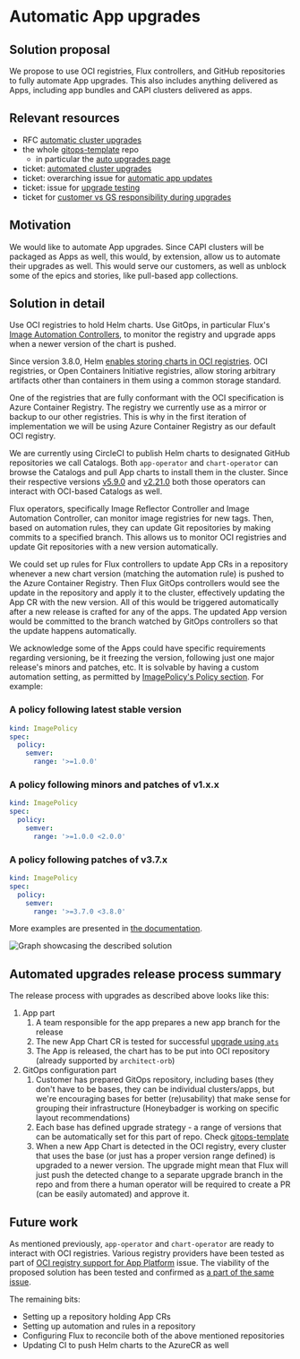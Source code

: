 # Automatic App upgrades

## Solution proposal

We propose to use OCI registries, Flux controllers, and GitHub repositories to fully automate App upgrades. This also
includes anything delivered as Apps, including app bundles and CAPI clusters delivered as apps.

## Relevant resources

- RFC [automatic cluster upgrades](../automatic-cluster-upgrades/README.md)
- the whole [gitops-template](https://github.com/giantswarm/gitops-template/) repo
  - in particular the [auto upgrades page](https://github.com/giantswarm/gitops-template/blob/main/docs/apps/automatic_updates_appcr.md)
- ticket: [automated cluster upgrades](https://github.com/giantswarm/giantswarm/issues/21419)
- ticket: overarching issue for [automatic app updates](https://github.com/giantswarm/giantswarm/issues/20641)
- ticket: issue for [upgrade testing](https://github.com/giantswarm/giantswarm/issues/20640)
- ticket for [customer vs GS responsibility during upgrades](https://github.com/giantswarm/giantswarm/issues/21419)

## Motivation

We would like to automate App upgrades. Since CAPI clusters will be packaged as Apps as well, this would, by extension, allow us to automate their upgrades as well. This would serve our customers, as well as unblock some of the epics and stories, like pull-based app collections.

## Solution in detail

Use OCI registries to hold Helm charts. Use GitOps, in particular Flux's [Image Automation Controllers](https://fluxcd.io/docs/components/image/), to monitor the registry and upgrade apps when a newer version of the chart is pushed.

Since version 3.8.0, Helm [enables storing charts in OCI registries](https://helm.sh/blog/storing-charts-in-oci/). OCI registries, or Open Containers Initiative registries, allow storing arbitrary artifacts other than containers in them using a common storage standard.

One of the registries that are fully conformant with the OCI specification is Azure Container Registry. The registry we currently use as a mirror or backup to our other registries. This is why in the first iteration of implementation we will be using Azure Container Registry as our default OCI registry.

We are currently using CircleCI to publish Helm charts to designated GitHub repositories we call Catalogs. Both `app-operator` and `chart-operator` can browse the Catalogs and pull App charts to install them in the cluster. Since their respective versions [v5.9.0](https://github.com/giantswarm/app-operator/blob/master/CHANGELOG.md#590---2022-04-07) and [v2.21.0](https://github.com/giantswarm/chart-operator/blob/master/CHANGELOG.md#2210---2022-04-07) both those operators can interact with OCI-based Catalogs as well.

Flux operators, specifically Image Reflector Controller and Image Automation Controller, can monitor image registries for new tags. Then, based on automation rules, they can update Git repositories by making commits to a specified branch. This allows us to monitor OCI registries and update Git repositories with a new version automatically.

We could set up rules for Flux controllers to update App CRs in a repository whenever a new chart version (matching the automation rule) is pushed to the Azure Container Registry. Then Flux GitOps controllers would see the update in the repository and apply it to the cluster, effectively updating the App CR with the new version. All of this would be triggered automatically after a new release is crafted for any of the apps. The updated App version would be committed to the branch watched by GitOps controllers so that the update happens automatically.

We acknowledge some of the Apps could have specific requirements regarding versioning, be it freezing the version, following just one major release's minors and patches, etc. It is solvable by having a custom automation setting, as permitted by [ImagePolicy's Policy section](https://fluxcd.io/docs/components/image/imagepolicies/#policy). For example:

### A policy following latest stable version

```yaml
kind: ImagePolicy
spec:
  policy:
    semver:
      range: '>=1.0.0'
```

### A policy following minors and patches of v1.x.x

```yaml
kind: ImagePolicy
spec:
  policy:
    semver:
      range: '>=1.0.0 <2.0.0'
```

### A policy following patches of v3.7.x

```yaml
kind: ImagePolicy
spec:
  policy:
    semver:
      range: '>=3.7.0 <3.8.0'
```

More examples are presented in [the documentation](https://fluxcd.io/docs/components/image/imagepolicies/#examples).

![Graph showcasing the described solution](https://user-images.githubusercontent.com/4587658/163184967-d8fa5e6b-18ac-42e5-bf6c-7fd8e7df3ab6.png)

## Automated upgrades release process summary

The release process with upgrades as described above looks like this:

1. App part
   1. A team responsible for the app prepares a new app branch for the release
   1. The new App Chart CR is tested for successful [upgrade using `ats`](https://github.com/giantswarm/app-test-suite#quick-start)
   1. The App is released, the chart has to be put into OCI repository (already supported by `architect-orb`)
1. GitOps configuration part
   1. Customer has prepared GitOps repository, including bases (they don't have to be bases, they can be individual clusters/apps, but we're encouraging bases for better (re)usability) that make sense for grouping their infrastructure (Honeybadger is working on specific layout recommendations)
   1. Each base has defined upgrade strategy - a range of versions that can be automatically set for this part of repo. Check [gitops-template](https://github.com/giantswarm/gitops-template/blob/main/docs/apps/automatic_updates_appcr.md#app-cr-version-field-mark)
   1. When a new App Chart is detected in the OCI registry, every cluster that uses the base (or just has a proper version range defined) is upgraded to a newer version. The upgrade might mean that Flux will just push the detected change to a separate upgrade branch in the repo and from there a human operator will be required to create a PR (can be easily automated) and approve it.

## Future work

As mentioned previously, `app-operator` and `chart-operator` are ready to interact with OCI registries. Various registry providers have been tested as part of [OCI registry support for App Platform](https://github.com/giantswarm/roadmap/issues/391) issue. The viability of the proposed solution has been tested and confirmed as [a part of the same issue](https://github.com/giantswarm/roadmap/issues/391#issuecomment-1096522248).

The remaining bits:

- Setting up a repository holding App CRs
- Setting up automation and rules in a repository
- Configuring Flux to reconcile both of the above mentioned repositories
- Updating CI to push Helm charts to the AzureCR as well
